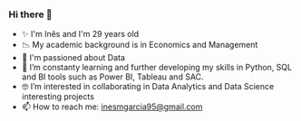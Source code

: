### Hi there 👋

- ✨ I'm Inês and I'm 29 years old
- 📉 My academic background is in Economics and Management
- 🌱 I'm passioned about Data
- 👀 I’m constanty learning and further developing my skills in Python, SQL and BI tools such as Power BI, Tableau and SAC.
- 🤓 I’m interested in collaborating in Data Analytics and Data Science interesting projects
- 📫 How to reach me: inesmgarcia95@gmail.com
